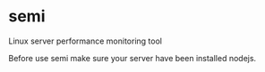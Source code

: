 # semi
Linux server performance monitoring tool

Before use semi make sure your server have been installed nodejs.

